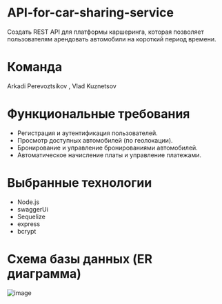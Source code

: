 # API-for-car-sharing-service
Создать REST API для платформы каршеринга, которая позволяет пользователям арендовать автомобили на короткий период времени.

# Команда 
Arkadi Perevoztsikov , Vlad Kuznetsov

# Функциональные требования
- Регистрация и аутентификация пользователей.
- Просмотр доступных автомобилей (по геолокации).
- Бронирование и управление бронированиями автомобилей.
- Автоматическое начисление платы и управление платежами.

# Выбранные технологии
- Node.js
- swaggerUi
- Sequelize
- express
- bcrypt
  
# Схема базы данных (ER диаграмма)
  
  

![image](https://github.com/arkadiew/API-for-car-sharing-service/assets/113170277/1fb6c55d-e7d0-4c63-81e4-6439fa159f07)
